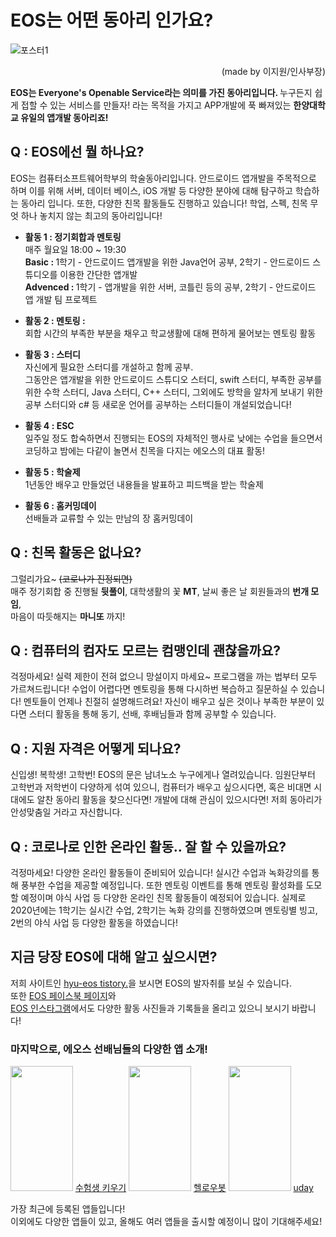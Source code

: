 # EOS는 어떤 동아리 인가요?

![포스터1](https://user-images.githubusercontent.com/20750910/109385798-c4654500-7939-11eb-9610-b1dd0ba97c81.png)

<p style="text-align:right;">(made by 이지원/인사부장)</p>

<b>EOS는 Everyone's Openable Service라는 의미를 가진 동아리입니다. </b> 누구든지 쉽게 접할 수 있는 서비스를 만들자! 라는 목적을 가지고 APP개발에 푹 빠져있는 <b>한양대학교 유일의 앱개발 동아리죠!</b> 

## Q : EOS에선 뭘 하나요?
EOS는 컴퓨터소프트웨어학부의 학술동아리입니다. 안드로이드 앱개발을 주목적으로 하며 이를 위해 서버, 데이터 베이스, iOS 개발 등 다양한 분야에 대해 탐구하고 학습하는 동아리 입니다. 또한, 다양한 친목 활동들도 진행하고 있습니다! 학업, 스펙, 친목 무엇 하나 놓치지 않는 최고의 동아리입니다!

+ <b>활동 1 : 정기회합과 멘토링</b><br>
 매주 월요일 18:00 ~ 19:30  
 <b>Basic : </b>1학기 - 안드로이드 앱개발을 위한 Java언어 공부, 2학기 - 안드로이드 스튜디오를 이용한 간단한 앱개발  
 <b>Advenced : </b>1학기 - 앱개발을 위한 서버, 코틀린 등의 공부, 2학기 - 안드로이드 앱 개발 팀 프로젝트

+ <b>활동 2 : 멘토링 : </b><br>
회합 시간의 부족한 부분을 채우고 학교생활에 대해 편하게 물어보는 멘토링 활동

+ <b>활동 3 : 스터디</b><br>
자신에게 필요한 스터디를 개설하고 함께 공부.  
그동안은 앱개발을 위한 안드로이드 스튜디오 스터디, swift 스터디, 부족한 공부를 위한 수학 스터디, Java 스터디, C++ 스터디, 그외에도 방학을 알차게 보내기 위한 공부 스터디와 c# 등 새로운 언어를 공부하는 스터디들이 개설되었습니다!

+ <b>활동 4 : ESC</b><br>
일주일 정도 합숙하면서 진행되는 EOS의 자체적인 행사로 낮에는 수업을 들으면서 코딩하고 밤에는 다같이 놀면서 친목을 다지는 에오스의 대표 활동!

+ <b>활동 5 : 학술제</b><br>
1년동안 배우고 만들었던 내용들을 발표하고 피드백을 받는 학술제

+ <b>활동 6 : 홈커밍데이</b><br>
선배들과 교류할 수 있는 만남의 장 홈커밍데이

## Q : 친목 활동은 없나요?

그럴리가요~ ~~(코로나가 진정되면)~~  
매주 정기회합 중 진행될 <b>뒷풀이</b>, 대학생활의 꽃 <b>MT</b>, 날씨 좋은 날 회원들과의 <b>번개 모임</b>,  
마음이 따듯해지는 <b>마니또</b> 까지!

## Q : 컴퓨터의 컴자도 모르는 컴맹인데 괜찮을까요?

걱정마세요! 실력 제한이 전혀 없으니 망설이지 마세요~ 프로그램을 까는 법부터 모두 가르쳐드립니다! 수업이 어렵다면 멘토링을 통해 다시하번 복습하고 질문하실 수 있습니다! 멘토들이 언제나 친절히 설명해드려요! 자신이 배우고 싶은 것이나 부족한 부분이 있다면 스터디 활동을 통해 동기, 선배, 후배님들과 함께 공부할 수 있습니다. 

## Q : 지원 자격은 어떻게 되나요?

신입생! 복학생! 고학번! EOS의 문은 남녀노소 누구에게나 열려있습니다. 임원단부터 고학번과 저학번이 다양하게 섞여 있으니, 컴퓨터가 배우고 싶으시다면, 혹은 비대면 시대에도 알찬 동아리 활동을 찾으신다면! 개발에 대해 관심이 있으시다면! 저희 동아리가 안성맞춤일 거라고 자신합니다.

## Q : 코로나로 인한 온라인 활동.. 잘 할 수 있을까요?

걱정마세요! 다양한 온라인 활동들이 준비되어 있습니다! 
실시간 수업과 녹화강의를 통해 풍부한 수업을 제공할 예정입니다. 또한 멘토링  이벤트를 통해 멘토링 활성화를 도모할 예정이며 야식 사업 등 다양한 온라인 친목 활동들이 예정되어 있습니다. 실제로 2020년에는 1학기는 실시간 수업, 2학기는 녹화 강의를 진행하였으며 멘토링별 빙고, 2번의 야식 사업 등 다양한 활동을 하였습니다!

## 지금 당장 EOS에 대해 알고 싶으시면?

저희 사이트인 [hyu-eos tistory.](https://hyu-eos.tistory.com/category)을 보시면 EOS의 발자취를 보실 수 있습니다.  
또한 [EOS 페이스북 페이지](https://www.facebook.com/EveryonesOpenableService/)와  
[EOS 인스타그램](https://www.instagram.com/hyu_eos/)에서도 다양한 활동 사진들과 기록들을 올리고 있으니 보시기 바랍니다!

### 마지막으로, 에오스 선배님들의 다양한 앱 소개!
<img src="https://user-images.githubusercontent.com/20750910/109388421-36de2100-794a-11eb-8224-2e603bddbfc1.png" width="100" height="200"> [수험생 키우기](https://play.google.com/store/apps/details?id=chajunkyu.firstrelease.suheomsaeng20)  <img src="https://user-images.githubusercontent.com/20750910/109388543-29756680-794b-11eb-9e47-a891bab99d5c.png" width="100" height="200"> [헬로우봇](https://play.google.com/store/apps/details?id=chajunkyu.firstrelease.suheomsaeng20)  <img src="https://user-images.githubusercontent.com/20750910/109388575-4dd14300-794b-11eb-8ed5-c13b8c89cbb8.png" width="100" height="200"> [uday](https://play.google.com/store/apps/details?id=com.jinypp)  

가장 최근에 등록된 앱들입니다!  
이외에도 다양한 앱들이 있고, 올해도 여러 앱들을 출시할 예정이니 많이 기대해주세요!
